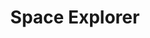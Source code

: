 ---
id: space_explorer
title: Space Explorer
images: ["/images/space_explorer_1.webp"]
technologies: ["JS", "TS", "React", "MaterialUI"]
teaser: Simple app made during classes. It allows user to browse space news, add notes, save liked news. It was never fully complete. Some technologies are used only for training purpose.
repo_link: "https://github.com/EP-coode/AplikacjeMultimedialne"
live_sample_link: "https://agreeable-sea-0dc02b603.1.azurestaticapps.net"
---